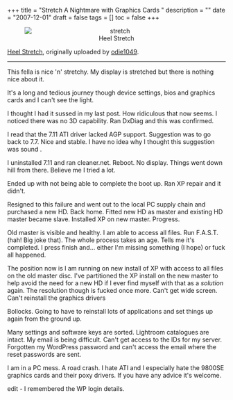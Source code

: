 +++
title = "Stretch  A Nightmare with Graphics Cards "
description = ""
date = "2007-12-01"
draft = false
tags = []
toc = false
+++

<figure style="text-align: center">
  <img style="display:block;margin:auto" <img src="https://i.ibb.co/0yyXmF7H/stretch.jpg" alt="stretch" border="0"<figcaption>Heel Stretch</figcaption>
</figure>

[Heel Stretch](http://www.flickr.com/photos/odie1049/1809691087/), originally uploaded by [odie1049](http://www.flickr.com/people/odie1049/).

---


This fella is nice 'n' stretchy. My display is stretched but there is nothing nice about it.

It's a long and tedious journey though device settings, bios and graphics cards and I can't see the light.

I thought I had it sussed in my last post. How ridiculous that now seems. I noticed there was no 3D capability. Ran DxDiag and this was confirmed.

I read that the 7.11 ATI driver  lacked AGP support. Suggestion was to go back to 7.7. Nice and stable. I have no idea why I thought this suggestion was sound .

I uninstalled 7.11 and ran cleaner.net. Reboot. No display. Things went down hill from there. Believe me I tried a lot.

Ended up with not being able to complete the boot up. Ran XP repair and it didn't.

Resigned to this failure and went out to the local PC supply chain and purchased a new HD. Back home. Fitted new HD as master and existing HD master became slave. Installed XP on new master. Progress.

Old master is visible and healthy. I am able to access all files. Run F.A.S.T. (hah! Big joke that). The whole process takes an age. Tells me it's completed. I press finish and... either I'm missing something (I hope) or fuck all happened.

The position now is I am running on new install of XP with access to all files on the old master disc. I've partitioned the XP install on the new master to help avoid the need for a new HD if I ever find myself with that as a *solution* again. The resolution though is fucked once more. Can't get wide screen. Can't reinstall the graphics drivers

Bollocks. Going to have to reinstall lots of applications and set things up again from the ground up.

Many settings and software keys are sorted. Lightroom catalogues are intact. My email is being difficult. Can't get access to the IDs for my server. Forgotten my WordPress password and can't access the email where the reset passwords are sent. 

I am in a PC mess. A road crash. I hate ATI and I especially hate the 9800SE graphics cards and their poxy drivers. If you have any advice it's welcome.

 edit - I remembered the WP login details. 